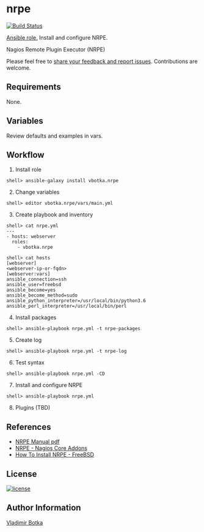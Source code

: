 # nrpe

[![Build Status](https://travis-ci.org/vbotka/ansible-nrpe.svg?branch=master)](https://travis-ci.org/vbotka/ansible-nrpe)

[Ansible role.](https://galaxy.ansible.com/vbotka/nrpe/) Install and configure NRPE.

Nagios Remote Plugin Executor (NRPE)

Please feel free to [share your feedback and report issues](https://github.com/vbotka/ansible-nrpe/issues). Contributions are welcome.


## Requirements

None.


## Variables

Review defaults and examples in vars.


## Workflow

1) Install role

```
shell> ansible-galaxy install vbotka.nrpe
```

2) Change variables

```
shell> editor vbotka.nrpe/vars/main.yml
```

3) Create playbook and inventory

```
shell> cat nrpe.yml
---
- hosts: webserver
  roles:
    - vbotka.nrpe
```

```
shell> cat hosts
[webserver]
<webserver-ip-or-fqdn>
[webserver:vars]
ansible_connection=ssh
ansible_user=freebsd
ansible_become=yes
ansible_become_method=sudo
ansible_python_interpreter=/usr/local/bin/python3.6
ansible_perl_interpreter=/usr/local/bin/perl
```

4) Install packages

```
shell> ansible-playbook nrpe.yml -t nrpe-packages
```

5) Create log

```
shell> ansible-playbook nrpe.yml -t nrpe-log
```

6) Test syntax

```
shell> ansible-playbook nrpe.yml -CD
```

7) Install and configure NRPE

```
shell> ansible-playbook nrpe.yml
```

8) Plugins (TBD)
		

## References

- [NRPE Manual pdf](http://nagios.sourceforge.net/docs/nrpe/NRPE.pdf)
- [NRPE - Nagios Core Addons](https://assets.nagios.com/downloads/nagioscore/docs/nagioscore/4/en/addons.html#nrpe)
- [How To Install NRPE - FreeBSD](https://support.nagios.com/kb/article.php?id=515#FreeBSD)


## License

[![license](https://img.shields.io/badge/license-BSD-red.svg)](https://www.freebsd.org/doc/en/articles/bsdl-gpl/article.html)


## Author Information

[Vladimir Botka](https://botka.link)
